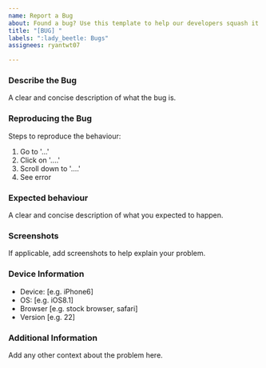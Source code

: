 ```yaml
---
name: Report a Bug
about: Found a bug? Use this template to help our developers squash it!
title: "[BUG] "
labels: ":lady_beetle: Bugs"
assignees: ryantwt07

---
```


### Describe the Bug

A clear and concise description of what the bug is.

### Reproducing the Bug

Steps to reproduce the behaviour:
1. Go to '...'
2. Click on '....'
3. Scroll down to '....'
4. See error

### Expected behaviour

A clear and concise description of what you expected to happen.

### Screenshots
If applicable, add screenshots to help explain your problem.

### Device Information
 - Device: [e.g. iPhone6]
 - OS: [e.g. iOS8.1]
 - Browser [e.g. stock browser, safari]
 - Version [e.g. 22]

### Additional Information

Add any other context about the problem here.
